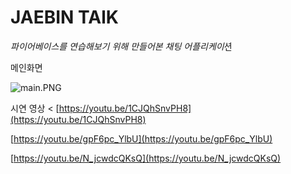 # JAEBIN TAlK

*파이어베이스를 연습해보기 위해 만들어본 채팅 어플리케이*션

메인화면

![main.PNG](JAEBIN%20TAlK%2007480cf0ddd04b01a0ddf738ecd92c66/main.png)

시연 영상 <
[https://youtu.be/1CJQhSnvPH8](https://youtu.be/1CJQhSnvPH8)

[https://youtu.be/gpF6pc_YlbU](https://youtu.be/gpF6pc_YlbU)

[https://youtu.be/N_jcwdcQKsQ](https://youtu.be/N_jcwdcQKsQ)
